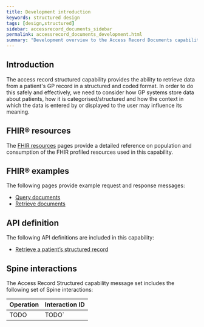 ```yaml
---
title: Development introduction
keywords: structured design
tags: [design,structured]
sidebar: accessrecord_documents_sidebar
permalink: accessrecord_documents_development.html
summary: "Development overview to the Access Record Documents capability"
---
```


## Introduction ##

The access record structured capability provides the ability to retrieve data from a patient's GP record in a structured and coded format. In order to do this safely and effectively, we need to consider how GP systems store data about patients, how it is categorised/structured and how the context in which the data is entered by or displayed to the user may influence its meaning.

## FHIR&reg; resources ##

The [FHIR resources](accessrecord_documents_development_resources_overview.html) pages provide a detailed reference on population and consumption of the FHIR profiled resources used in this capability.

## FHIR&reg; examples ##

The following pages provide example request and response messages:

- [Query documents](accessrecord_documents_development_fhir_examples_allergies.html)
- [Retrieve documents](accessrecord_documents_development_fhir_examples_allergies.html)

## API definition

The following API definitions are included in this capability:

- [Retrieve a patient’s structured record](accessrecord_documents_development_retrieve_patient_documents.html)

## Spine interactions ##

The Access Record Structured capability message set includes the following set of Spine interactions:

| Operation                 | Interaction ID            |
|---------------------------|---------------------------|
| TODO | TODO` |
